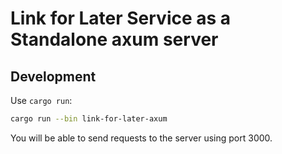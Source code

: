 # Link for Later Service as a Standalone axum server

## Development

Use `cargo run`:

```sh
cargo run --bin link-for-later-axum
```

You will be able to send requests to the server using port 3000.
